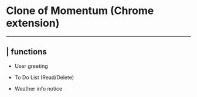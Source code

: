 # Clone of Momentum (Chrome extension)

***


## | functions

* User greeting

* To Do List (Read/Delete)

* Weather info notice
